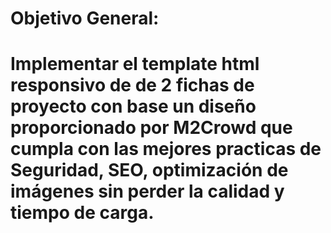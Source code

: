 # Objetivo General:
# Implementar el template html responsivo de de 2 fichas de proyecto con base un diseño proporcionado por M2Crowd que cumpla con las mejores practicas de Seguridad, SEO, optimización de imágenes sin perder la calidad y tiempo de carga.